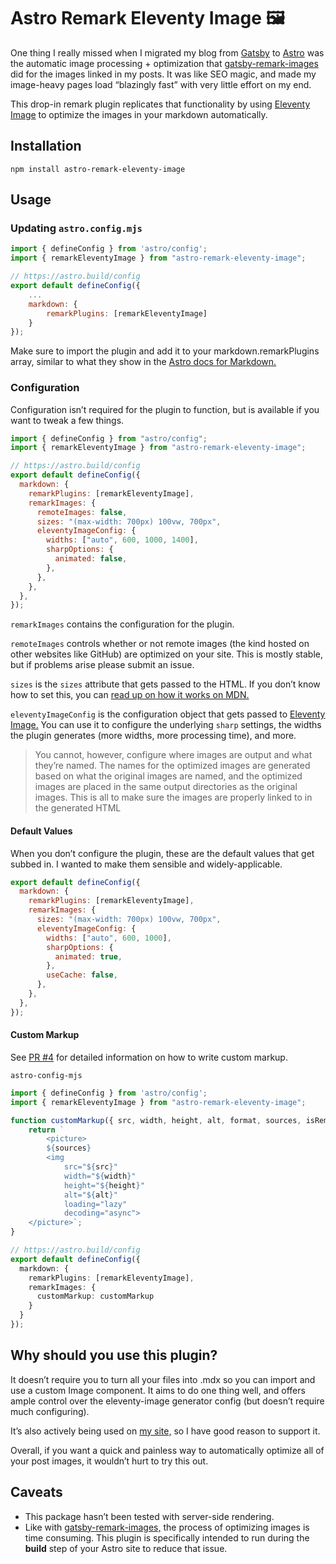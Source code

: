 # Astro Remark Eleventy Image 🖼

One thing I really missed when I migrated my blog from [Gatsby](https://www.gatsbyjs.com/) to [Astro](https://astro.build/) was the automatic image processing + optimization that [gatsby-remark-images](https://www.gatsbyjs.com/plugins/gatsby-remark-images/) did for the images linked in my posts. It was like SEO magic, and made my image-heavy pages load “blazingly fast” with very little effort on my end.

This drop-in remark plugin replicates that functionality by using [Eleventy Image](https://www.11ty.dev/docs/plugins/image/) to optimize the images in your markdown automatically.

## Installation

```shell
npm install astro-remark-eleventy-image
```

## Usage

### Updating `astro.config.mjs`

```js
import { defineConfig } from 'astro/config';
import { remarkEleventyImage } from "astro-remark-eleventy-image";

// https://astro.build/config
export default defineConfig({
    ...
    markdown: {
        remarkPlugins: [remarkEleventyImage]
    }
});
```

Make sure to import the plugin and add it to your markdown.remarkPlugins array, similar to what they show in the [Astro docs for Markdown.](https://docs.astro.build/en/guides/markdown-content/#markdown-plugins)

### Configuration

Configuration isn’t required for the plugin to function, but is available if you want to tweak a few things.

```js
import { defineConfig } from "astro/config";
import { remarkEleventyImage } from "astro-remark-eleventy-image";

// https://astro.build/config
export default defineConfig({
  markdown: {
    remarkPlugins: [remarkEleventyImage],
    remarkImages: {
      remoteImages: false,
      sizes: "(max-width: 700px) 100vw, 700px",
      eleventyImageConfig: {
        widths: ["auto", 600, 1000, 1400],
        sharpOptions: {
          animated: false,
        },
      },
    },
  },
});
```

`remarkImages` contains the configuration for the plugin.

`remoteImages` controls whether or not remote images (the kind hosted on other websites like GitHub) are optimized on your site. This is mostly stable, but if problems arise please submit an issue.

`sizes` is the `sizes` attribute that gets passed to the HTML. If you don’t know how to set this, you can [read up on how it works on MDN.](https://developer.mozilla.org/en-US/docs/Web/API/HTMLImageElement/sizes)

`eleventyImageConfig` is the configuration object that gets passed to [Eleventy Image.](https://www.11ty.dev/docs/plugins/image/) You can use it to configure the underlying `sharp` settings, the widths the plugin generates (more widths, more processing time), and more.

> You cannot, however, configure where images are output and what they’re named. The names for the optimized images are generated based on what the original images are named, and the optimized images are placed in the same output directories as the original images.
> This is all to make sure the images are properly linked to in the generated HTML

#### Default Values

When you don’t configure the plugin, these are the default values that get subbed in. I wanted to make them sensible and widely-applicable.

```js
export default defineConfig({
  markdown: {
    remarkPlugins: [remarkEleventyImage],
    remarkImages: {
      sizes: "(max-width: 700px) 100vw, 700px",
      eleventyImageConfig: {
        widths: ["auto", 600, 1000],
        sharpOptions: {
          animated: true,
        },
        useCache: false,
      },
    },
  },
});
```

#### Custom Markup

See [PR #4](https://github.com/ChrisOh431/astro-remark-eleventy-image/pull/4) for detailed information on how to write custom markup.

`astro-config-mjs`

```ts
import { defineConfig } from 'astro/config';
import { remarkEleventyImage } from "astro-remark-eleventy-image";

function customMarkup({ src, width, height, alt, format, sources, isRemote, mdFilePath }) {
    return `
        <picture>
        ${sources}
        <img
            src="${src}"
            width="${width}"
            height="${height}"
            alt="${alt}"
            loading="lazy"
            decoding="async">
    </picture>`;
}

// https://astro.build/config
export default defineConfig({
  markdown: {
    remarkPlugins: [remarkEleventyImage],
    remarkImages: {
      customMarkup: customMarkup
    }
  }
});
```


## Why should you use this plugin?

It doesn’t require you to turn all your files into .mdx so you can import and use a custom Image component. It aims to do one thing well, and offers ample control over the eleventy-image generator config (but doesn’t require much configuring).

It’s also actively being used on [my site,](https://cjohanaja.com/) so I have good reason to support it.

Overall, if you want a quick and painless way to automatically optimize all of your post images, it wouldn’t hurt to try this out.

## Caveats

- This package hasn’t been tested with server-side rendering.
- Like with [gatsby-remark-images,](https://www.gatsbyjs.com/plugins/gatsby-remark-images/) the process of optimizing images is time consuming. This plugin is specifically intended to run during the **build** step of your Astro site to reduce that issue.
